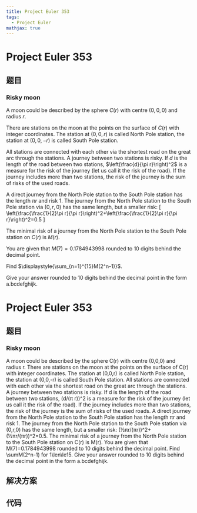 ```yaml
---
title: Project Euler 353
tags:
  - Project Euler
mathjax: true
---
```

<escape><!-- more --></escape>
    
# Project Euler 353
## 题目
### Risky moon


A moon could be described by the sphere $C(r)$ with centre $(0,0,0)$ and radius $r$. 



There are stations on the moon at the points on the surface of $C(r)$ with integer coordinates. The station at $(0,0,r)$ is called North Pole station, the station at $(0,0,-r)$ is called South Pole station.



All stations are connected with each other via the shortest road on the great arc through the stations. A journey between two stations is risky. If <var>d</var> is the length of the road between two stations, $\left(\frac{d}{\pi r}\right)^2$ is a measure for the risk of the journey (let us call it the risk of the road). If the journey includes more than two stations, the risk of the journey is the sum of risks of the used roads.



A direct journey from  the North Pole station to the South Pole station has the length $\pi r$ and risk 1. The journey from the North Pole station to the South Pole station via $(0,r,0)$ has the same length, but a smaller risk:
\[
\left(\frac{\frac{1}{2}\pi r}{\pi r}\right)^2+\left(\frac{\frac{1}{2}\pi r}{\pi r}\right)^2=0.5
\]


The minimal risk of a journey from the North Pole station to the South Pole station on $C(r)$ is $M(r)$.



You are given that $M(7)=0.1784943998$  rounded to 10 digits behind the decimal point. 



Find $\displaystyle{\sum_{n=1}^{15}M(2^n-1)}$.



Give your answer rounded to 10 digits behind the decimal point in the form a.bcdefghijk.





# Project Euler 353
## 题目
### Risky moon

A moon could be described by the sphere C(r) with centre (0,0,0) and radius r. 
There are stations on the moon at the points on the surface of C(r) with integer coordinates. The station at (0,0,r) is called North Pole station, the station at (0,0,-r) is called South Pole station.
All stations are connected with each other via the shortest road on the great arc through the stations. A journey between two stations is risky. If d is the length of the road between two stations, (d/(π r))^2 is a measure for the risk of the journey (let us call it the risk of the road). If the journey includes more than two stations, the risk of the journey is the sum of risks of the used roads.
A direct journey from the North Pole station to the South Pole station has the length πr and risk 1. The journey from the North Pole station to the South Pole station via (0,r,0) has the same length, but a smaller risk: (½πr/(πr))^2+(½πr/(πr))^2=0.5.
The minimal risk of a journey from the North Pole station to the South Pole station on C(r) is M(r).
You are given that M(7)=0.1784943998 rounded to 10 digits behind the decimal point. 
Find \sumM(2^n-1) for 1\len\le15.
Give your answer rounded to 10 digits behind the decimal point in the form a.bcdefghijk.


## 解决方案


## 代码


